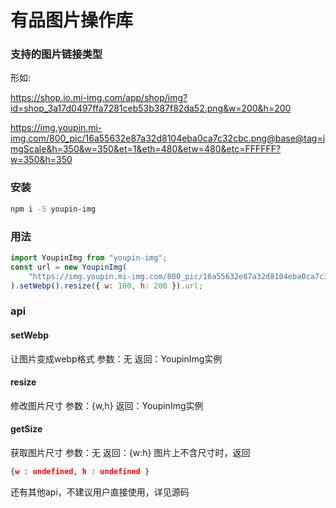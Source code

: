# 有品图片操作库

### 支持的图片链接类型
形如:

https://shop.io.mi-img.com/app/shop/img?id=shop_3a17d0497ffa7281ceb53b387f82da52.png&w=200&h=200

https://img.youpin.mi-img.com/800_pic/16a55632e87a32d8104eba0ca7c32cbc.png@base@tag=imgScale&h=350&w=350&et=1&eth=480&etw=480&etc=FFFFFF?w=350&h=350

### 安装

``` bash
npm i -S youpin-img
```

### 用法

``` javascript
import YoupinImg from "youpin-img";
const url = new YoupinImg(
    "https://img.youpin.mi-img.com/800_pic/16a55632e87a32d8104eba0ca7c32cbc.png@base@tag=imgScale&h=350&w=350&et=1&eth=480&etw=480&etc=FFFFFF"
).setWebp().resize({ w: 100, h: 200 }).url;
```

### api

#### setWebp
让图片变成webp格式
参数：无
返回：YoupinImg实例

#### resize
修改图片尺寸
参数：{w,h}
返回：YoupinImg实例

#### getSize
获取图片尺寸
参数：无
返回：{w:h}
图片上不含尺寸时，返回
```json
{w : undefined, h : undefined }
```
还有其他api，不建议用户直接使用，详见源码